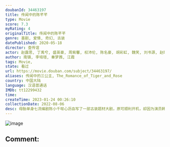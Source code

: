 ```yaml
---
doubanId: 34463197
title: 传闻中的陈芊芊
type: Movie
score: 7.3
myRating: 4
originalTitle: 传闻中的陈芊芊
genre: 喜剧, 爱情, 奇幻, 古装
datePublished: 2020-05-18
director: 查传谊
actor: 赵露思, 丁禹兮, 盛英豪, 周紫馨, 权沛伦, 陈名豪, 胡彩虹, 魏笑, 刘书源, 赵昕, 薛亦伦, 潘麓宇, 陈腾跃, 张婷婷, 郭佳伊, 申屠韩茜, 宁显周, 范晓明, 史艳, 葛昊, 李金燕, 赵梦娇, 李昂, 张皓承, 张渟渟, 钱文青, 喻庆辉, 付强, 吴逸伽, 沈驰, 大昕
author: 南镇, 李培瑄, 秦梦茜, 江霞
tags: Movie, 
state: 看过
url: https://movie.douban.com/subject/34463197/
aliases: 传闻中的三公主, The_Romance_of_Tiger_and_Rose
country: 中国大陆
language: 汉语普通话
IMDb: tt12299432
time: 
createTime: 2023-01-24 00:26:10
collectionDate: 2022-08-06
desc: 母胎单身七流编剧陈小千呕心沥血写了一部古装题材大剧，原可顺利开机，却因为演员韩明星对剧本感情戏质疑过多而崩盘。愤懑难平发誓要证明自己能力的她，意外卡进了自己的剧本，变身花垣城地位尊贵但恶评满满的三公主...
---
```


![image](p2602398693.jpg)

Comment: 
---

